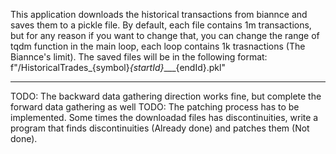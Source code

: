 This application downloads the historical transactions from biannce and saves them to a pickle file.
By default, each file contains 1m transactions, but for any reason if you want to change that, you 
can change the range of tqdm function in the main loop, each  loop contains 1k trasnactions (The Biannce's
limit).
The saved files will be in the following format:
f"/HistoricalTrades_{symbol}_{startId}____{endId}.pkl"
   
--------- 
TODO: The backward data gathering direction works fine, but complete the forward data gathering as well
TODO: The patching process has to be implemented. Some times the downloadad files has discontinuities, 
    write a program that finds discontinuities (Already done) and patches them (Not done).
